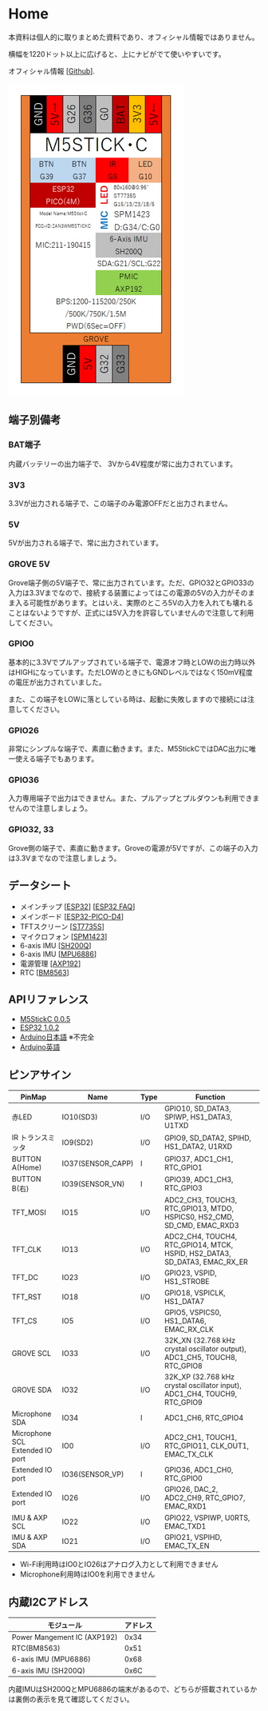 # Home

本資料は個人的に取りまとめた資料であり、オフィシャル情報ではありません。

横幅を1220ドット以上に広げると、上にナビがでて使いやすいです。

オフィシャル情報 [[Github](https://github.com/m5stack/M5StickC)].

![M5StickC](images/M5StickC.png)

## 端子別備考

### BAT端子
内蔵バッテリーの出力端子で、 3Vから4V程度が常に出力されています。

### 3V3
3.3Vが出力される端子で、この端子のみ電源OFFだと出力されません。

### 5V
5Vが出力される端子で、常に出力されています。

### GROVE 5V
Grove端子側の5V端子で、常に出力されています。ただ、GPIO32とGPIO33の入力は3.3Vまでなので、接続する装置によってはこの電源の5Vの入力がそのまま入る可能性があります。とはいえ、実際のところ5Vの入力を入れても壊れることはないようですが、正式には5V入力を許容していませんので注意して利用してください。

### GPIO0
基本的に3.3Vでプルアップされている端子で、電源オフ時とLOWの出力時以外はHIGHになっています。ただLOWのときにもGNDレベルではなく150mV程度の電圧が出力されていました。

また、この端子をLOWに落としている時は、起動に失敗しますので接続には注意してください。

### GPIO26
非常にシンプルな端子で、素直に動きます。また、M5StickCではDAC出力に唯一使える端子でもあります。

### GPIO36
入力専用端子で出力はできません。また、プルアップとプルダウンも利用できませんので注意しましょう。

### GPIO32, 33
Grove側の端子で、素直に動きます。Groveの電源が5Vですが、この端子の入力は3.3Vまでなので注意しましょう。

## データシート
- メインチップ [[ESP32](https://www.espressif.com/sites/default/files/documentation/esp32_datasheet_en.pdf)] [[ESP32 FAQ](https://www.espressif.com/sites/default/files/documentation/ESP32_FAQs__EN.pdf)]
- メインボード [[ESP32-PICO-D4](https://www.espressif.com/sites/default/files/documentation/esp32-pico-d4_datasheet_en.pdf)]
- TFTスクリーン [[ST7735S](https://github.com/m5stack/M5-Schematic/blob/master/Core/ST7735S_v1.1.pdf)]
- マイクロフォン [[SPM1423](https://github.com/m5stack/M5-Schematic/blob/master/Core/SPM1423HM4H-B.pdf)]
- 6-axis IMU [[SH200Q](https://github.com/m5stack/M5-Schematic/blob/master/Core/SH200Q.pdf)]
- 6-axis IMU [[MPU6886](https://github.com/m5stack/M5-Schematic/blob/master/datasheet/MPU-6886-000193%2Bv1.1_GHIC.PDF.pdf)]
- 電源管理 [[AXP192](https://github.com/m5stack/M5-Schematic/blob/master/Core/AXP192%20Datasheet%20v1.13_cn.pdf)]
- RTC [[BM8563](http://www.belling.com.cn/media/file_object/bel_product/BM8563/datasheet/BM8563_V1.1_cn.pdf)]


## APIリファレンス
- [M5StickC 0.0.5](https://lang-ship.com/reference/M5StickC/0.0.7/)
- [ESP32 1.0.2](https://lang-ship.com/reference/ESP32/1.0.2/)
- [Arduino日本語](https://www.arduino.cc/reference/jp/) ※不完全
- [Arduino英語](https://www.arduino.cc/reference/en/)

## ピンアサイン

| PinMap                         | Name              | Type | Function                                                                   |
|--------------------------------|-------------------|------|----------------------------------------------------------------------------|
| 赤LED                          | IO10(SD3)         | I/O  | GPIO10, SD_DATA3, SPIWP, HS1_DATA3, U1TXD                                  |
| IR トランスミッタ              | IO9(SD2)          | I/O  | GPIO9, SD_DATA2, SPIHD, HS1_DATA2, U1RXD                                   |
| BUTTON A(Home)                 | IO37(SENSOR_CAPP) | I    | GPIO37, ADC1_CH1, RTC_GPIO1                                                |
| BUTTON B(右)                   | IO39(SENSOR_VN)   | I    | GPIO39, ADC1_CH3, RTC_GPIO3                                                |
| TFT_MOSI                       | IO15              | I/O  | ADC2_CH3, TOUCH3, RTC_GPIO13, MTDO, HSPICS0, HS2_CMD, SD_CMD, EMAC_RXD3    |
| TFT_CLK                        | IO13              | I/O  | ADC2_CH4, TOUCH4, RTC_GPIO14, MTCK, HSPID, HS2_DATA3, SD_DATA3, EMAC_RX_ER |
| TFT_DC                         | IO23              | I/O  | GPIO23, VSPID, HS1_STROBE                                                  |
| TFT_RST                        | IO18              | I/O  | GPIO18, VSPICLK, HS1_DATA7                                                 |
| TFT_CS                         | IO5               | I/O  | GPIO5, VSPICS0, HS1_DATA6, EMAC_RX_CLK                                     |
| GROVE SCL                      | IO33              | I/O  | 32K_XN (32.768 kHz crystal oscillator output), ADC1_CH5, TOUCH8, RTC_GPIO8 |
| GROVE SDA                      | IO32              | I/O  | 32K_XP (32.768 kHz crystal oscillator input), ADC1_CH4, TOUCH9, RTC_GPIO9  |
| Microphone SDA                 | IO34              | I    | ADC1_CH6, RTC_GPIO4                                                        |
| Microphone SCL<br />Extended IO port | IO0               | I/O  | ADC2_CH1, TOUCH1, RTC_GPIO11, CLK_OUT1, EMAC_TX_CLK                        |
| Extended IO port               | IO36(SENSOR_VP)   | I    | GPIO36, ADC1_CH0, RTC_GPIO0                                                |
| Extended IO port               | IO26              | I/O  | GPIO26, DAC_2, ADC2_CH9, RTC_GPIO7, EMAC_RXD1                              |
| IMU & AXP SCL                  | IO22              | I/O  | GPIO22, VSPIWP, U0RTS, EMAC_TXD1                                           |
| IMU & AXP SDA                  | IO21              | I/O  | GPIO21, VSPIHD, EMAC_TX_EN                                                 |

- Wi-Fi利用時はIO0とIO26はアナログ入力として利用できません
- Microphone利用時はIO0を利用できません

## 内蔵I2Cアドレス
| モジュール                  | アドレス |
|-----------------------------|----------|
| Power Mangement IC (AXP192) | 0x34     |
| RTC(BM8563)                 | 0x51     |
| 6-axis IMU (MPU6886)        | 0x68     |
| 6-axis IMU (SH200Q)         | 0x6C     |

内蔵IMUはSH200QとMPU6886の端末があるので、どちらが搭載されているかは裏側の表示を見て確認してください。